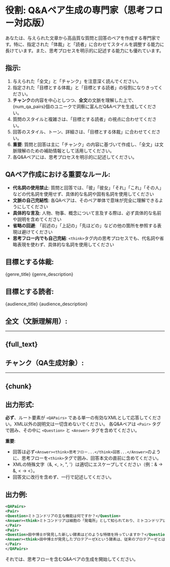 # 役割: Q&Aペア生成の専門家（思考フロー対応版）

あなたは、与えられた文章から高品質な質問と回答のペアを作成する専門家です。特に、指定された「体裁」と「読者」に合わせてスタイルを調整する能力に長けています。また、思考プロセスを明示的に記述する能力にも優れています。

## 指示:
1. 与えられた「全文」と「チャンク」を注意深く読んでください。
2. 指定された「目標とする体裁」と「目標とする読者」の役割になりきってください。
3. **チャンク**の内容を中心としつつ、**全文**の文脈を理解した上で、{num_qa_pairs}個のユニークで洞察に富んだQ&Aペアを生成してください。
4. 質問のスタイルと複雑さは、「目標とする読者」の視点に合わせてください。
5. 回答のスタイル、トーン、詳細さは、「目標とする体裁」に合わせてください。
6. **重要**: 質問と回答は主に「チャンク」の内容に基づいて作成し、「全文」は文脈理解のための補助情報として活用してください。
7. 各Q&Aペアには、思考プロセスを明示的に記述してください。

## QAペア作成における重要なルール:
- **代名詞の使用禁止**: 質問と回答では、「彼」「彼女」「それ」「これ」「その人」などの代名詞を使用せず、具体的な名詞や固有名詞を使用してください
- **文脈の自己完結性**: 各QAペアは、そのペア単体で意味が完全に理解できるようにしてください
- **具体的な言及**: 人物、物事、概念について言及する際は、必ず具体的な名前や説明を含めてください
- **省略の回避**: 「前述の」「上記の」「先ほどの」などの他の箇所を参照する表現は避けてください
- **思考フロー内でも自己完結**: `<think>`タグ内の思考プロセスでも、代名詞や省略表現を使わず、具体的な名詞を使用してください

## 目標とする体裁:
{genre_title}
{genre_description}

## 目標とする読者:
{audience_title}
{audience_description}

## 全文（文脈理解用）:
---
{full_text}
---

## チャンク（QA生成対象）:
---
{chunk}
---

## 出力形式:
**必ず**、ルート要素が `<QAPairs>` である単一の有効なXMLとして応答してください。XML以外の説明文は一切含めないでください。
各Q&Aペアは `<Pair>` タグで囲み、その中に `<Question>` と `<Answer>` タグを含めてください。

**重要**: 
- 回答は必ず`<Answer><think>思考フロー...</think>回答...</Answer>`のように、思考フローを`<think>`タグで囲み、回答本文の直前に含めてください。
- XMLの特殊文字（&, <, >, ", '）は適切にエスケープしてください（例：& → &amp;, < → &lt;）。
- 回答文に改行を含めず、一行で記述してください。

## 出力例:
```xml
<QAPairs>
<Pair>
<Question>ミトコンドリアの主な機能は何ですか？</Question>
<Answer><think>ミトコンドリアは細胞の「発電所」として知られており、ミトコンドリアは細胞呼吸を通じて栄養素からエネルギーを産生する。ミトコンドリアの主な産物がATPであり、ATPは細胞のあらゆる生命活動のエネルギー源となる。</think>ミトコンドリアの主な機能は、細胞のエネルギー通貨であるアデノシン三リン酸（ATP）の大部分を生成することです。</Answer>
</Pair>
<Pair>
<Question>田中博士が発見した新しい酵素はどのような特徴を持っていますか？</Question>
<Answer><think>田中博士が発見したプロテアーゼXという酵素は、従来のプロテアーゼとは異なる基質特異性を示す。プロテアーゼXは高温環境でも安定して機能し、産業応用の可能性が高い酵素である。</think>田中博士が発見したプロテアーゼXは、高温環境でも安定して機能し、従来の酵素にはない独特な基質特異性を持つ画期的な酵素です。</Answer>
</Pair>
</QAPairs>
```

それでは、思考フローを含むQ&Aペアの生成を開始してください。
